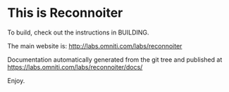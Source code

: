 This is Reconnoiter
===================

To build, check out the instructions in BUILDING.

The main website is: <http://labs.omniti.com/labs/reconnoiter>

Documentation automatically generated from the git tree and
published at <https://labs.omniti.com/labs/reconnoiter/docs/>

Enjoy.
